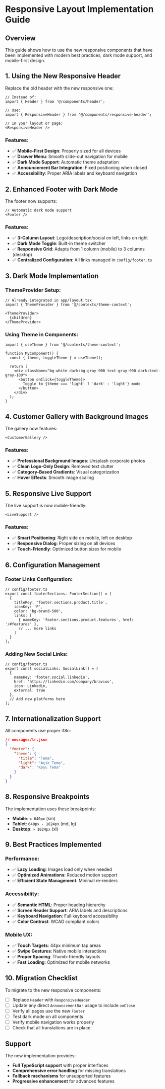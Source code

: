 # Responsive Layout Implementation Guide

## Overview
This guide shows how to use the new responsive components that have been implemented with modern best practices, dark mode support, and mobile-first design.

## 1. Using the New Responsive Header

Replace the old header with the new responsive one:

```tsx
// Instead of:
import { Header } from '@/components/header';

// Use:
import { ResponsiveHeader } from '@/components/responsive-header';

// In your layout or page:
<ResponsiveHeader />
```

### Features:
- ✅ **Mobile-First Design**: Properly sized for all devices
- ✅ **Drawer Menu**: Smooth slide-out navigation for mobile
- ✅ **Dark Mode Support**: Automatic theme adaptation
- ✅ **Announcement Bar Integration**: Fixed positioning when closed
- ✅ **Accessibility**: Proper ARIA labels and keyboard navigation

## 2. Enhanced Footer with Dark Mode

The footer now supports:

```tsx
// Automatic dark mode support
<Footer />
```

### Features:
- ✅ **3-Column Layout**: Logo/description/social on left, links on right
- ✅ **Dark Mode Toggle**: Built-in theme switcher
- ✅ **Responsive Grid**: Adapts from 1 column (mobile) to 3 columns (desktop)
- ✅ **Centralized Configuration**: All links managed in `config/footer.ts`

## 3. Dark Mode Implementation

### ThemeProvider Setup:
```tsx
// Already integrated in app/layout.tsx
import { ThemeProvider } from '@/contexts/theme-context';

<ThemeProvider>
  {children}
</ThemeProvider>
```

### Using Theme in Components:
```tsx
import { useTheme } from '@/contexts/theme-context';

function MyComponent() {
  const { theme, toggleTheme } = useTheme();
  
  return (
    <div className="bg-white dark:bg-gray-900 text-gray-900 dark:text-gray-100">
      <button onClick={toggleTheme}>
        Toggle to {theme === 'light' ? 'dark' : 'light'} mode
      </button>
    </div>
  );
}
```

## 4. Customer Gallery with Background Images

The gallery now features:

```tsx
<CustomerGallery />
```

### Features:
- ✅ **Professional Background Images**: Unsplash corporate photos
- ✅ **Clean Logo-Only Design**: Removed text clutter
- ✅ **Category-Based Gradients**: Visual categorization
- ✅ **Hover Effects**: Smooth image scaling

## 5. Responsive Live Support

The live support is now mobile-friendly:

```tsx
<LiveSupport />
```

### Features:
- ✅ **Smart Positioning**: Right side on mobile, left on desktop
- ✅ **Responsive Dialog**: Proper sizing on all devices
- ✅ **Touch-Friendly**: Optimized button sizes for mobile

## 6. Configuration Management

### Footer Links Configuration:
```tsx
// config/footer.ts
export const footerSections: FooterSection[] = [
  {
    titleKey: 'footer.sections.product.title',
    iconKey: 'P',
    color: 'bg-brand-500',
    links: [
      { nameKey: 'footer.sections.product.features', href: '/#features' },
      // ... more links
    ]
  }
];
```

### Adding New Social Links:
```tsx
// config/footer.ts
export const socialLinks: SocialLink[] = [
  { 
    nameKey: 'footer.social.linkedin', 
    href: 'https://linkedin.com/company/bravioo', 
    icon: Linkedin,
    external: true 
  },
  // Add new platforms here
];
```

## 7. Internationalization Support

All components use proper i18n:

```json
// messages/tr.json
{
  "footer": {
    "theme": {
      "title": "Tema",
      "light": "Açık Tema",
      "dark": "Koyu Tema"
    }
  }
}
```

## 8. Responsive Breakpoints

The implementation uses these breakpoints:
- **Mobile**: `< 640px` (sm)
- **Tablet**: `640px - 1024px` (md, lg)
- **Desktop**: `> 1024px` (xl)

## 9. Best Practices Implemented

### Performance:
- ✅ **Lazy Loading**: Images load only when needed
- ✅ **Optimized Animations**: Reduced motion support
- ✅ **Efficient State Management**: Minimal re-renders

### Accessibility:
- ✅ **Semantic HTML**: Proper heading hierarchy
- ✅ **Screen Reader Support**: ARIA labels and descriptions
- ✅ **Keyboard Navigation**: Full keyboard accessibility
- ✅ **Color Contrast**: WCAG compliant colors

### Mobile UX:
- ✅ **Touch Targets**: 44px minimum tap areas
- ✅ **Swipe Gestures**: Native mobile interactions
- ✅ **Proper Spacing**: Thumb-friendly layouts
- ✅ **Fast Loading**: Optimized for mobile networks

## 10. Migration Checklist

To migrate to the new responsive components:

- [ ] Replace `Header` with `ResponsiveHeader`
- [ ] Update any direct `AnnouncementBar` usage to include `onClose`
- [ ] Verify all pages use the new `Footer`
- [ ] Test dark mode on all components
- [ ] Verify mobile navigation works properly
- [ ] Check that all translations are in place

## Support

The new implementation provides:
- **Full TypeScript support** with proper interfaces
- **Comprehensive error handling** for missing translations
- **Fallback mechanisms** for unsupported features
- **Progressive enhancement** for advanced features
